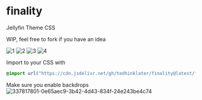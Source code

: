 # finality
Jellyfin Theme CSS

WIP, feel free to fork if you have an idea

![1](https://i.imgur.com/6vPGdCD.png)
![2](https://i.imgur.com/lNaxShB.gif)
![3](https://i.imgur.com/hiXzfxf.gif)
![4](https://i.imgur.com/zocSqdd.gif)

Import to your CSS with

```css
@import url("https://cdn.jsdelivr.net/gh/tedhinklater/finality@latest/finality.css");

```
Make sure you enable backdrops
![337817801-0e65aec9-3b42-4d43-834f-24e243be4c74](https://github.com/tedhinklater/finality/assets/66086488/a52f8335-6661-4840-a58e-e791b43e674d)
